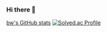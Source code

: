 ### Hi there 👋
[bw's GitHub stats](https://github-readme-stats.vercel.app/api?username=ybw903&show_icons=true&theme=merko)
[![Solved.ac Profile](http://mazassumnida.wtf/api/v2/generate_badge?boj=tyle47)](https://solved.ac/tyle47/)
<!--
**ybw903/ybw903** is a ✨ _special_ ✨ repository because its `README.md` (this file) appears on your GitHub profile.

Here are some ideas to get you started:

- 🔭 I’m currently working on ...
- 🌱 I’m currently learning ...
- 👯 I’m looking to collaborate on ...
- 🤔 I’m looking for help with ...
- 💬 Ask me about ...
- 📫 How to reach me: ...
- 😄 Pronouns: ...
- ⚡ Fun fact: ...
-->

